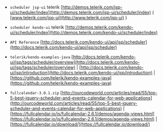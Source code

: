 

* `scheduler jsp-ui` telerik [http://demos.telerik.com/jsp-ui/scheduler/index](http://demos.telerik.com/jsp-ui/scheduler/index)  ( [www.telerik.com/jsp-ui](http://www.telerik.com/jsp-ui) )
* `scheduler kendo-ui` telerik [http://demos.telerik.com/kendo-ui/scheduler/index](http://demos.telerik.com/kendo-ui/scheduler/index)
* `API Reference` [http://docs.telerik.com/kendo-ui/api/jsp/scheduler](http://docs.telerik.com/kendo-ui/api/jsp/scheduler)



* `telerik/kendo-examples-java` [http://docs.telerik.com/kendo-ui/jsp/tags/scheduler/overview](http://docs.telerik.com/kendo-ui/jsp/tags/scheduler/overview) | [http://docs.telerik.com/kendo-ui/jsp/introduction](http://docs.telerik.com/kendo-ui/jsp/introduction) | [https://github.com/telerik/kendo-examples-java](https://github.com/telerik/kendo-examples-java)



* `fullcalendar-3.0.1.zip` [http://ourcodeworld.com/articles/read/55/top-5-best-jquery-scheduler-and-events-calendar-for-web-applications](http://ourcodeworld.com/articles/read/55/top-5-best-jquery-scheduler-and-events-calendar-for-web-applications)
                                                                           | [https://fullcalendar.io/js/fullcalendar-2.6.1/demos/agenda-views.html](https://fullcalendar.io/js/fullcalendar-2.6.1/demos/agenda-views.html)
                                                                           | [https://fullcalendar.io/download/](https://fullcalendar.io/download/)